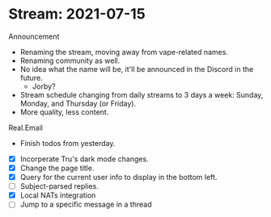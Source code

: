 # Stream: 2021-07-15
Announcement
- Renaming the stream, moving away from vape-related names.
- Renaming community as well.
- No idea what the name will be, it'll be announced in the Discord in the future.
	- Jorby?
- Stream schedule changing from daily streams to 3 days a week: Sunday, Monday, and Thursday (or Friday).
- More quality, less content.

Real.Email
- Finish todos from yesterday.
- [x] Incorperate Tru's dark mode changes.
- [x] Change the page title.
- [x] Query for the current user info to display in the bottom left.
- [ ] Subject-parsed replies.
- [x] Local NATs integration
- [ ] Jump to a specific message in a thread